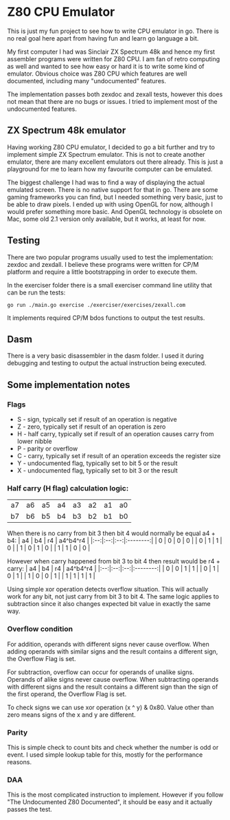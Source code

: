 # Z80 CPU Emulator
This is just my fun project to see how to write CPU emulator in go. There is no real goal here apart
from having fun and learn go language a bit.

My first computer I had was Sinclair ZX Spectrum 48k and hence my first assembler programs were
written for Z80 CPU. I am fan of retro computing as well and wanted to see how easy or hard it is
to write some kind of emulator. Obvious choice was Z80 CPU which features are well documented, including
many "undocumented" features.

The implementation passes both zexdoc and zexall tests, however this does not mean that there are no bugs
or issues. I tried to implement most of the undocumented features.

## ZX Spectrum 48k emulator
Having working Z80 CPU emulator, I decided to go a bit further and try to implement simple ZX Spectrum
emulator. This is not to create another emulator, there are many excellent emulators out there already.
This is just a playground for me to learn how my favourite computer can be emulated.

The biggest challenge I had was to find a way of displaying the actual emulated screen. There is no native
support for that in go. There are some gaming frameworks you can find, but I needed something very basic,
just to be able to draw pixels. I ended up with using OpenGL for now, although I would prefer something
more basic. And OpenGL technology is obsolete on Mac, some old 2.1 version only available, but it works,
at least for now.

## Testing
There are two popular programs usually used to test the implementation: zexdoc and zexdall. I believe
these programs were written for CP/M platform and require a little bootstrapping in order to execute
them.

In the exerciser folder there is a small exerciser command line utility that can be run the tests:

`go run ./main.go exercise ./exerciser/exercises/zexall.com`

It implements required CP/M bdos functions to output the test results.

## Dasm
There is a very basic disassembler in the dasm folder. I used it during debugging and testing to output
the actual instruction being executed.

## Some implementation notes
### Flags
* S - sign, typically set if result of an operation is negative
* Z - zero, typically set if result of an operation is zero
* H - half carry, typically set if result of an operation causes carry from lower nibble
* P - parity or overflow
* C - carry, typically set if result of an operation exceeds the register size
* Y - undocumented flag, typically set to bit 5 or the result
* X - undocumented flag, typically set to bit 3 or the result

### Half carry (H flag) calculation logic:

|    |    |    |    |    |    |    |    |
|:--:|:--:|:--:|:--:|:--:|:--:|:--:|:--:|
| a7 | a6 | a5 | a4 | a3 | a2 | a1 | a0 |
| b7 | b6 | b5 | b4 | b3 | b2 | b1 | b0 |

When there is no carry from bit 3 then bit 4 would normally be equal a4 + b4:
| a4 | b4 | r4 | a4^b4^r4 |
|:--:|:--:|:--:|:--------:|
| 0  | 0  | 0  |    0     |
| 0  | 1  | 1  |    0     |
| 1  | 0  | 1  |    0     |
| 1  | 1  | 0  |    0     |

However when carry happened from bit 3 to bit 4 then result would be r4 + carry:
| a4 | b4 | r4 | a4^b4^r4 |
|:--:|:--:|:--:|:--------:|
| 0  | 0  | 1  |    1     |
| 0  | 1  | 0  |    1     |
| 1  | 0  | 0  |    1     |
| 1  | 1  | 1  |    1     |

Using simple xor operation detects overflow situation. This will actually work for any bit, not just carry from bit 3 to bit 4.
The same logic applies to subtraction since it also changes expected bit value in exactly the same way.

### Overflow condition
For addition, operands with different signs never cause overflow. When adding operands with similar signs and the result contains a different sign, the Overflow Flag is set.

For subtraction, overflow can occur for operands of unalike signs. Operands of alike signs never cause overflow. When subtracting operands with different signs and the result contains a different sign than the sign of the first operand, the Overflow Flag is set.

To check signs we can use xor operation (x ^ y) & 0x80. Value other than zero means signs of the x and y are different.

### Parity
This is simple check to count bits and check whether the number is odd or event. I used simple lookup table
for this, mostly for the performance reasons.

### DAA
This is the most complicated instruction to implement. However if you follow "The Undocumented Z80 Documented",
it should be easy and it actually passes the test.